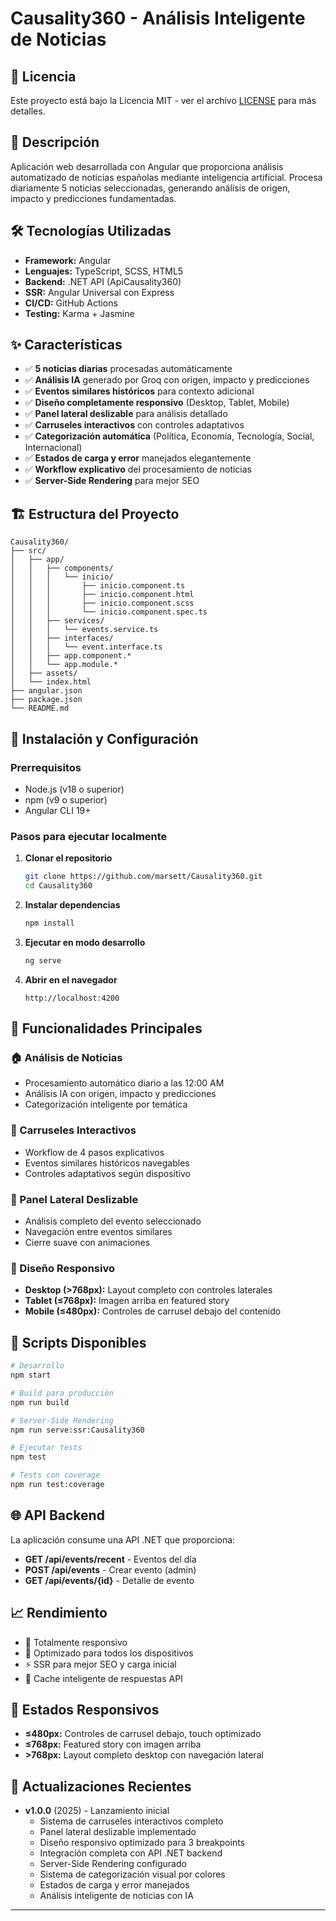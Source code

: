 # Causality360 - Análisis Inteligente de Noticias

## 📄 Licencia
Este proyecto está bajo la Licencia MIT - ver el archivo [LICENSE](LICENSE) para más detalles.

## 🚀 Descripción
Aplicación web desarrollada con Angular que proporciona análisis automatizado de noticias españolas mediante inteligencia artificial. Procesa diariamente 5 noticias seleccionadas, generando análisis de origen, impacto y predicciones fundamentadas.

## 🛠️ Tecnologías Utilizadas
- **Framework:** Angular
- **Lenguajes:** TypeScript, SCSS, HTML5
- **Backend:** .NET API (ApiCausality360)
- **SSR:** Angular Universal con Express
- **CI/CD:** GitHub Actions
- **Testing:** Karma + Jasmine

## ✨ Características
- ✅ **5 noticias diarias** procesadas automáticamente
- ✅ **Análisis IA** generado por Groq con origen, impacto y predicciones
- ✅ **Eventos similares históricos** para contexto adicional
- ✅ **Diseño completamente responsivo** (Desktop, Tablet, Mobile)
- ✅ **Panel lateral deslizable** para análisis detallado
- ✅ **Carruseles interactivos** con controles adaptativos
- ✅ **Categorización automática** (Política, Economía, Tecnología, Social, Internacional)
- ✅ **Estados de carga y error** manejados elegantemente
- ✅ **Workflow explicativo** del procesamiento de noticias
- ✅ **Server-Side Rendering** para mejor SEO

## 🏗️ Estructura del Proyecto
```
Causality360/
├── src/
│   ├── app/
│   │   ├── components/
│   │   │   └── inicio/
│   │   │       ├── inicio.component.ts
│   │   │       ├── inicio.component.html
│   │   │       ├── inicio.component.scss
│   │   │       └── inicio.component.spec.ts
│   │   ├── services/
│   │   │   └── events.service.ts
│   │   ├── interfaces/
│   │   │   └── event.interface.ts
│   │   ├── app.component.*
│   │   └── app.module.*
│   ├── assets/
│   └── index.html
├── angular.json
├── package.json
└── README.md
```

## 🚀 Instalación y Configuración

### Prerrequisitos
- Node.js (v18 o superior)
- npm (v9 o superior)
- Angular CLI 19+

### Pasos para ejecutar localmente

1. **Clonar el repositorio**
   ```bash
   git clone https://github.com/marsett/Causality360.git
   cd Causality360
   ```

2. **Instalar dependencias**
   ```bash
   npm install
   ```

3. **Ejecutar en modo desarrollo**
   ```bash
   ng serve
   ```

4. **Abrir en el navegador**
   ```
   http://localhost:4200
   ```

## 📱 Funcionalidades Principales

### 🏠 Análisis de Noticias
- Procesamiento automático diario a las 12:00 AM
- Análisis IA con origen, impacto y predicciones
- Categorización inteligente por temática

### 🎠 Carruseles Interactivos
- Workflow de 4 pasos explicativos
- Eventos similares históricos navegables
- Controles adaptativos según dispositivo

### 📱 Panel Lateral Deslizable
- Análisis completo del evento seleccionado
- Navegación entre eventos similares
- Cierre suave con animaciones

### 🎨 Diseño Responsivo
- **Desktop (>768px):** Layout completo con controles laterales
- **Tablet (≤768px):** Imagen arriba en featured story
- **Mobile (≤480px):** Controles de carrusel debajo del contenido

## 🔧 Scripts Disponibles
```bash
# Desarrollo
npm start

# Build para producción
npm run build

# Server-Side Rendering
npm run serve:ssr:Causality360

# Ejecutar tests
npm test

# Tests con coverage
npm run test:coverage
```

## 🌐 API Backend
La aplicación consume una API .NET que proporciona:
- **GET /api/events/recent** - Eventos del día
- **POST /api/events** - Crear evento (admin)
- **GET /api/events/{id}** - Detalle de evento

## 📈 Rendimiento
- 📱 Totalmente responsivo
- 🎨 Optimizado para todos los dispositivos
- ⚡ SSR para mejor SEO y carga inicial
- 🔄 Cache inteligente de respuestas API

## 🎯 Estados Responsivos
- **≤480px:** Controles de carrusel debajo, touch optimizado
- **≤768px:** Featured story con imagen arriba
- **>768px:** Layout completo desktop con navegación lateral

## 🔄 Actualizaciones Recientes
- **v1.0.0** (2025) - Lanzamiento inicial
  - Sistema de carruseles interactivos completo
  - Panel lateral deslizable implementado
  - Diseño responsivo optimizado para 3 breakpoints
  - Integración completa con API .NET backend
  - Server-Side Rendering configurado
  - Sistema de categorización visual por colores
  - Estados de carga y error manejados
  - Análisis inteligente de noticias con IA

---

